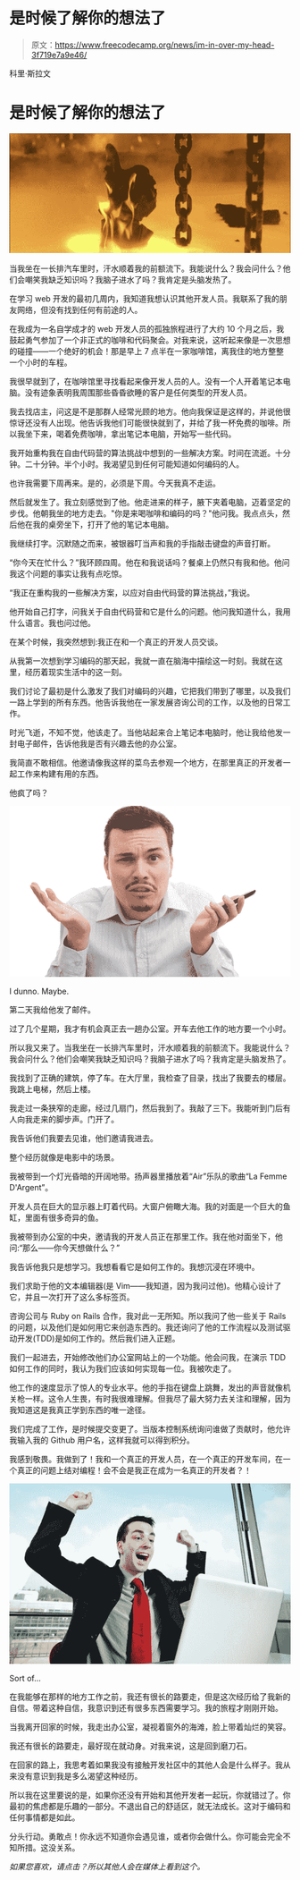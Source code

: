 # 是时候了解你的想法了

> 原文：<https://www.freecodecamp.org/news/im-in-over-my-head-3f719e7a9e46/>

科里·斯拉文

# 是时候了解你的想法了

![1*azqVVZRdyTp7FAcvFrV5rw](img/b8983c051a4c219774e7ba793d871f3c.png)

当我坐在一长排汽车里时，汗水顺着我的前额流下。我能说什么？我会问什么？他们会嘲笑我缺乏知识吗？我脑子进水了吗？我肯定是头脑发热了。

在学习 web 开发的最初几周内，我知道我想认识其他开发人员。我联系了我的朋友网络，但没有找到任何有前途的人。

在我成为一名自学成才的 web 开发人员的孤独旅程进行了大约 10 个月之后，我鼓起勇气参加了一个非正式的咖啡和代码聚会。对我来说，这听起来像是一次思想的碰撞——一个绝好的机会！那是早上 7 点半在一家咖啡馆，离我住的地方整整一个小时的车程。

我很早就到了，在咖啡馆里寻找看起来像开发人员的人。没有一个人开着笔记本电脑。没有迹象表明我周围那些昏昏欲睡的客户是任何类型的开发人员。

我去找店主，问这是不是那群人经常光顾的地方。他向我保证是这样的，并说他很惊讶还没有人出现。他告诉我他们可能很快就到了，并给了我一杯免费的咖啡。所以我坐下来，喝着免费咖啡，拿出笔记本电脑，开始写一些代码。

我开始重构我在自由代码营的算法挑战中想到的一些解决方案。时间在流逝。十分钟。二十分钟。半个小时。我渴望见到任何可能知道如何编码的人。

也许我需要下周再来。是的，必须是下周。今天我真不走运。

然后就发生了。我立刻感觉到了他。他走进来的样子，腋下夹着电脑，迈着坚定的步伐。他朝我坐的地方走去。"你是来喝咖啡和编码的吗？"他问我。我点点头，然后他在我的桌旁坐下，打开了他的笔记本电脑。

我继续打字。沉默随之而来，被银器叮当声和我的手指敲击键盘的声音打断。

“你今天在忙什么？”我环顾四周。他在和我说话吗？餐桌上仍然只有我和他。他问我这个问题的事实让我有点吃惊。

“我正在重构我的一些解决方案，以应对自由代码营的算法挑战，”我说。

他开始自己打字，问我关于自由代码营和它是什么的问题。他问我知道什么，我用什么语言。我也问过他。

在某个时候，我突然想到:我正在和一个真正的开发人员交谈。

从我第一次想到学习编码的那天起，我就一直在脑海中描绘这一时刻。我就在这里，经历着现实生活中的这一刻。

我们讨论了最初是什么激发了我们对编码的兴趣，它把我们带到了哪里，以及我们一路上学到的所有东西。他告诉我他在一家发展咨询公司的工作，以及他的日常工作。

时光飞逝，不知不觉，他该走了。当他站起来合上笔记本电脑时，他让我给他发一封电子邮件，告诉他我是否有兴趣去他的办公室。

我简直不敢相信。他邀请像我这样的菜鸟去参观一个地方，在那里真正的开发者一起工作来构建有用的东西。

他疯了吗？

![1*G21YYmlvhmKu6teFb6cswA](img/de51401cb5a116ac98ce5fa29f021204.png)

I dunno. Maybe.

第二天我给他发了邮件。

过了几个星期，我才有机会真正去一趟办公室。开车去他工作的地方要一个小时。

所以我又来了。当我坐在一长排汽车里时，汗水顺着我的前额流下。我能说什么？我会问什么？他们会嘲笑我缺乏知识吗？我脑子进水了吗？我肯定是头脑发热了。

我找到了正确的建筑，停了车。在大厅里，我检查了目录，找出了我要去的楼层。我跳上电梯，然后上楼。

我走过一条狭窄的走廊，经过几扇门，然后我到了。我敲了三下。我能听到门后有人向我走来的脚步声。门开了。

我告诉他们我要去见谁，他们邀请我进去。

整个经历就像是电影中的场景。

我被带到一个灯光昏暗的开阔地带。扬声器里播放着“Air”乐队的歌曲“La Femme D'Argent”。

开发人员在巨大的显示器上盯着代码。大窗户俯瞰大海。我的对面是一个巨大的鱼缸，里面有很多奇异的鱼。

我被带到办公室的中央，邀请我的开发人员正在那里工作。我在他对面坐下，他问:“那么——你今天想做什么？”

我告诉他我只是想学习。我想看看它是如何工作的。我想沉浸在环境中。

我们求助于他的文本编辑器(是 Vim——我知道，因为我问过他)。他精心设计了它，并且一次打开了这么多标签页。

咨询公司与 Ruby on Rails 合作，我对此一无所知。所以我问了他一些关于 Rails 的问题，以及他们是如何用它来创造东西的。我还询问了他的工作流程以及测试驱动开发(TDD)是如何工作的。然后我们进入正题。

我们一起进去，开始修改他们办公室网站上的一个功能。他会问我，在演示 TDD 如何工作的同时，我认为我们应该如何实现每一位。我被吹走了。

他工作的速度显示了惊人的专业水平。他的手指在键盘上跳舞，发出的声音就像机关枪一样。这令人生畏，有时我很难理解。但我尽了最大努力去关注和理解，因为我知道这是我真正学到东西的唯一途径。

我们完成了工作，是时候提交变更了。当版本控制系统询问谁做了贡献时，他允许我输入我的 Github 用户名，这样我就可以得到积分。

我感到敬畏。我做到了！我和一个真正的开发人员，在一个真正的开发车间，在一个真正的问题上结对编程！会不会是我正在成为一名真正的开发者？！

![1*SgpAnEEYTjBCk3Xt6RI4VQ](img/719771f130ffcfb04e98871d2fbfbb14.png)

Sort of…

在我能够在那样的地方工作之前，我还有很长的路要走，但是这次经历给了我新的自信。带着这种自信，我意识到还有很多东西需要学习。我的旅程才刚刚开始。

当我离开回家的时候，我走出办公室，凝视着窗外的海滩，脸上带着灿烂的笑容。

我还有很长的路要走，最好现在就动身。对我来说，这是回到磨刀石。

在回家的路上，我思考着如果我没有接触开发社区中的其他人会是什么样子。我从来没有意识到我是多么渴望这种经历。

所以我在这里要说的是，如果你还没有开始和其他开发者一起玩，你就错过了。你最初的焦虑都是乐趣的一部分。不退出自己的舒适区，就无法成长。这对于编码和任何事情都是如此。

分头行动。勇敢点！你永远不知道你会遇见谁，或者你会做什么。你可能会完全不知所措。这没关系。

*如果您喜欢，请点击？所以其他人会在媒体上看到这个。*